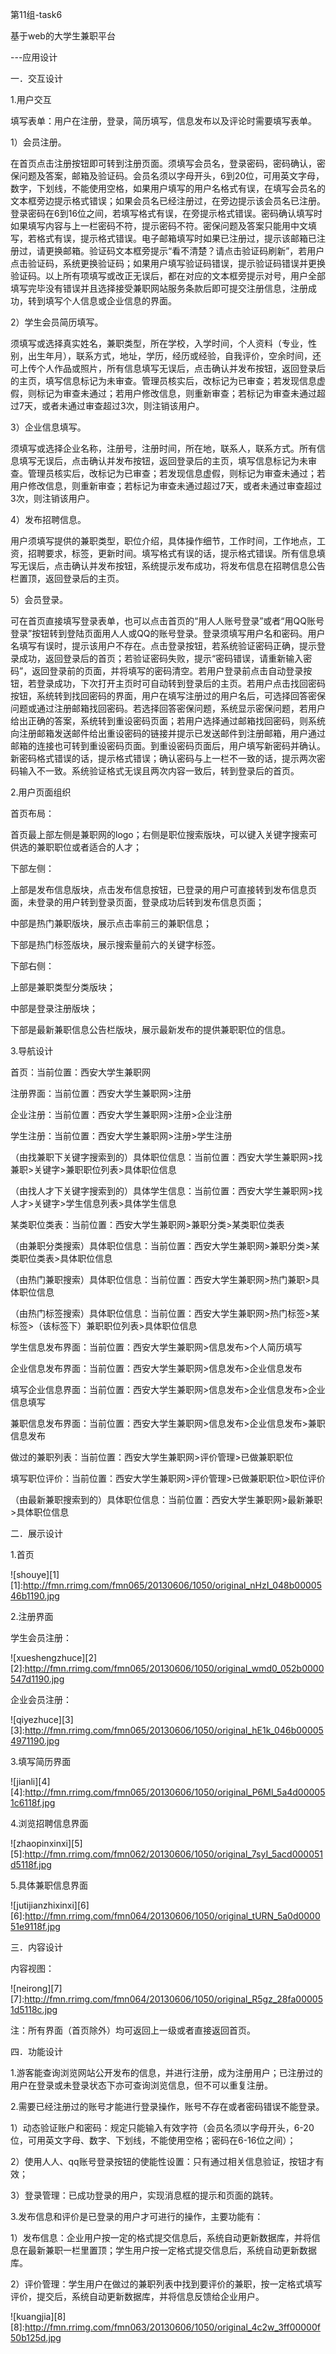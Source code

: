 第11组-task6

基于web的大学生兼职平台

---应用设计

一．交互设计

1.用户交互

填写表单：用户在注册，登录，简历填写，信息发布以及评论时需要填写表单。

1）会员注册。

在首页点击注册按钮即可转到注册页面。须填写会员名，登录密码，密码确认，密保问题及答案，邮箱及验证码。会员名须以字母开头，6到20位，可用英文字母，数字，下划线，不能使用空格，如果用户填写的用户名格式有误，在填写会员名的文本框旁边提示格式错误；如果会员名已经注册过，在旁边提示该会员名已注册。登录密码在6到16位之间，若填写格式有误，在旁提示格式错误。密码确认填写时如果填写内容与上一栏密码不符，提示密码不符。密保问题及答案只能用中文填写，若格式有误，提示格式错误。电子邮箱填写时如果已注册过，提示该邮箱已注册过，请更换邮箱。验证码文本框旁提示“看不清楚？请点击验证码刷新”，若用户点击验证码，系统更换验证码；如果用户填写验证码错误，提示验证码错误并更换验证码。以上所有项填写或改正无误后，都在对应的文本框旁提示对号，用户全部填写完毕没有错误并且选择接受兼职网站服务条款后即可提交注册信息，注册成功，转到填写个人信息或企业信息的界面。

2）学生会员简历填写。

须填写或选择真实姓名，兼职类型，所在学校，入学时间，个人资料（专业，性别，出生年月），联系方式，地址，学历，经历或经验，自我评价，空余时间，还可上传个人作品或照片，所有信息填写无误后，点击确认并发布按钮，返回登录后的主页，填写信息标记为未审查。管理员核实后，改标记为已审查；若发现信息虚假，则标记为审查未通过；若用户修改信息，则重新审查；若标记为审查未通过超过7天，或者未通过审查超过3次，则注销该用户。

3）企业信息填写。

须填写或选择企业名称，注册号，注册时间，所在地，联系人，联系方式。所有信息填写无误后，点击确认并发布按钮，返回登录后的主页，填写信息标记为未审查。管理员核实后，改标记为已审查；若发现信息虚假，则标记为审查未通过；若用户修改信息，则重新审查；若标记为审查未通过超过7天，或者未通过审查超过3次，则注销该用户。

4）发布招聘信息。

用户须填写提供的兼职类型，职位介绍，具体操作细节，工作时间，工作地点，工资，招聘要求，标签，更新时间。填写格式有误的话，提示格式错误。所有信息填写无误后，点击确认并发布按钮，系统提示发布成功，将发布信息在招聘信息公告栏置顶，返回登录后的主页。

5）会员登录。

可在首页直接填写登录表单，也可以点击首页的“用人人账号登录”或者“用QQ账号登录”按钮转到登陆页面用人人或QQ的账号登录。登录须填写用户名和密码。用户名填写有误时，提示该用户不存在。点击登录按钮，若系统验证密码正确，提示登录成功，返回登录后的首页；若验证密码失败，提示“密码错误，请重新输入密码”，返回登录前的页面，并将填写的密码清空。若用户登录前点击自动登录按钮，若登录成功，下次打开主页时可自动转到登录后的主页。若用户点击找回密码按钮，系统转到找回密码的界面，用户在填写注册过的用户名后，可选择回答密保问题或通过注册邮箱找回密码。若选择回答密保问题，系统显示密保问题，若用户给出正确的答案，系统转到重设密码页面；若用户选择通过邮箱找回密码，则系统向注册邮箱发送邮件给出重设密码的链接并提示已发送邮件到注册邮箱，用户通过邮箱的连接也可转到重设密码页面。到重设密码页面后，用户填写新密码并确认。新密码格式错误的话，提示格式错误；确认密码与上一栏不一致的话，提示两次密码输入不一致。系统验证格式无误且两次内容一致后，转到登录后的首页。

2.用户页面组织

首页布局：

首页最上部左侧是兼职网的logo；右侧是职位搜索版块，可以键入关键字搜索可供选的兼职职位或者适合的人才；

下部左侧：

上部是发布信息版块，点击发布信息按钮，已登录的用户可直接转到发布信息页面，未登录的用户转到登录页面，登录成功后转到发布信息页面；
          
中部是热门兼职版块，展示点击率前三的兼职信息；
          
下部是热门标签版块，展示搜索量前六的关键字标签。

下部右侧：

上部是兼职类型分类版块；
          
中部是登录注册版块；
          
下部是最新兼职信息公告栏版块，展示最新发布的提供兼职职位的信息。

3.导航设计

首页：当前位置：西安大学生兼职网

注册界面：当前位置：西安大学生兼职网>注册

企业注册：当前位置：西安大学生兼职网>注册>企业注册

学生注册：当前位置：西安大学生兼职网>注册>学生注册

（由找兼职下关键字搜索到的）具体职位信息：当前位置：西安大学生兼职网>找兼职>关键字>兼职职位列表>具体职位信息

（由找人才下关键字搜索到的）具体学生信息：当前位置：西安大学生兼职网>找人才>关键字>学生信息列表>具体学生信息

某类职位类表：当前位置：西安大学生兼职网>兼职分类>某类职位类表

（由兼职分类搜索）具体职位信息：当前位置：西安大学生兼职网>兼职分类>某类职位类表>具体职位信息

（由热门兼职搜索）具体职位信息：当前位置：西安大学生兼职网>热门兼职>具体职位信息

（由热门标签搜索）具体职位信息：当前位置：西安大学生兼职网>热门标签>某标签>（该标签下）兼职职位列表>具体职位信息

学生信息发布界面：当前位置：西安大学生兼职网>信息发布>个人简历填写

企业信息发布界面：当前位置：西安大学生兼职网>信息发布>企业信息发布

填写企业信息界面：当前位置：西安大学生兼职网>信息发布>企业信息发布>企业信息填写

兼职信息发布界面：当前位置：西安大学生兼职网>信息发布>企业信息发布>兼职信息发布

做过的兼职列表：当前位置：西安大学生兼职网>评价管理>已做兼职职位

填写职位评价：当前位置：西安大学生兼职网>评价管理>已做兼职职位>职位评价

（由最新兼职搜索到的）具体职位信息：当前位置：西安大学生兼职网>最新兼职>具体职位信息 

二．展示设计

1.首页         

![shouye][1]
[1]:http://fmn.rrimg.com/fmn065/20130606/1050/original_nHzI_048b0000546b1190.jpg

2.注册界面

学生会员注册：

![xueshengzhuce][2]
[2]:http://fmn.rrimg.com/fmn065/20130606/1050/original_wmd0_052b0000547d1190.jpg

企业会员注册：

![qiyezhuce][3]
[3]:http://fmn.rrimg.com/fmn065/20130606/1050/original_hE1k_046b000054971190.jpg
    
3.填写简历界面

![jianli][4]
[4]:http://fmn.rrimg.com/fmn065/20130606/1050/original_P6Ml_5a4d000051c6118f.jpg
 
4.浏览招聘信息界面

![zhaopinxinxi][5]
[5]:http://fmn.rrimg.com/fmn062/20130606/1050/original_7syI_5acd000051d5118f.jpg
 
5.具体兼职信息界面

![jutijianzhixinxi][6]
[6]:http://fmn.rrimg.com/fmn064/20130606/1050/original_tURN_5a0d000051e9118f.jpg
 
三．内容设计

内容视图：

![neirong][7]
[7]:http://fmn.rrimg.com/fmn064/20130606/1050/original_R5gz_28fa000051d5118c.jpg

注：所有界面（首页除外）均可返回上一级或者直接返回首页。

四．功能设计

1.游客能查询浏览网站公开发布的信息，并进行注册，成为注册用户；已注册过的用户在登录或未登录状态下亦可查询浏览信息，但不可以重复注册。
        
2.需要已经注册过的账号才能进行登录操作，账号不存在或者密码错误不能登录。

1）动态验证账户和密码：规定只能输入有效字符（会员名须以字母开头，6-20位，可用英文字母、数字、下划线，不能使用空格；密码在6-16位之间）；
　

2）使用人人、qq账号登录按钮的使能性设置：只有通过相关信息验证，按钮才有效；


3）登录管理：已成功登录的用户，实现消息框的提示和页面的跳转。
　


3.发布信息和评价是已登录的用户才可进行的操作，主要功能有：
　  

1）发布信息：企业用户按一定的格式提交信息后，系统自动更新数据库，并将信息在最新兼职一栏里置顶；学生用户按一定格式提交信息后，系统自动更新数据库。      
   
2）评价管理：学生用户在做过的兼职列表中找到要评价的兼职，按一定格式填写评价，提交后，系统自动更新数据库，并将信息反馈给企业用户。


![kuangjia][8]
[8]:http://fmn.rrimg.com/fmn063/20130606/1050/original_4c2w_3ff00000f50b125d.jpg
 

